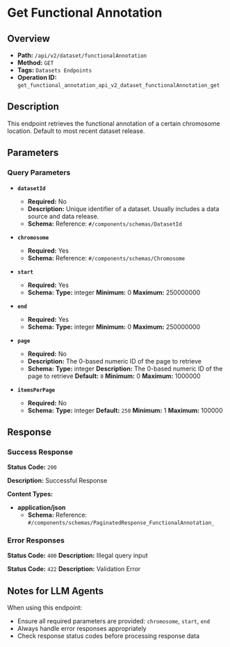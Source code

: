 # Get Functional Annotation

## Overview
- **Path:** `/api/v2/dataset/functionalAnnotation`
- **Method:** `GET`
- **Tags:** `Datasets Endpoints`
- **Operation ID:** `get_functional_annotation_api_v2_dataset_functionalAnnotation_get`

## Description
This endpoint retrieves the functional annotation of a certain chromosome location. Default to most recent dataset
release.

## Parameters

### Query Parameters

- **`datasetId`**
  - **Required:** No
  - **Description:** Unique identifier of a dataset. Usually includes a data source and data release.
  - **Schema:** Reference: `#/components/schemas/DatasetId`

- **`chromosome`**
  - **Required:** Yes
  - **Schema:** Reference: `#/components/schemas/Chromosome`

- **`start`**
  - **Required:** Yes
  - **Schema:** **Type:** integer
**Minimum:** 0
**Maximum:** 250000000

- **`end`**
  - **Required:** Yes
  - **Schema:** **Type:** integer
**Minimum:** 0
**Maximum:** 250000000

- **`page`**
  - **Required:** No
  - **Description:** The 0-based numeric ID of the page to retrieve
  - **Schema:** **Type:** integer
**Description:** The 0-based numeric ID of the page to retrieve
**Default:** `0`
**Minimum:** 0
**Maximum:** 1000000

- **`itemsPerPage`**
  - **Required:** No
  - **Schema:** **Type:** integer
**Default:** `250`
**Minimum:** 1
**Maximum:** 100000

## Response

### Success Response
**Status Code:** `200`

**Description:** Successful Response

**Content Types:**
- **application/json**
  - **Schema:** Reference: `#/components/schemas/PaginatedResponse_FunctionalAnnotation_`

### Error Responses

**Status Code:** `400`
**Description:** Illegal query input

**Status Code:** `422`
**Description:** Validation Error

## Notes for LLM Agents

When using this endpoint:
- Ensure all required parameters are provided: `chromosome`, `start`, `end`
- Always handle error responses appropriately
- Check response status codes before processing response data